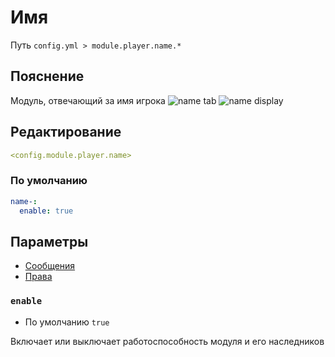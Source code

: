 # Имя
Путь `config.yml > module.player.name.*`

## Пояснение
Модуль, отвечающий за имя игрока
![name tab](/nametab.png)
![name display](/namedisplay.png)

## Редактирование
```yaml
<config.module.player.name>
```

### По умолчанию
```yaml
name-:
  enable: true
```

## Параметры

- [Сообщения](/en/messages/ru_ru/module/player/name/)
- [Права](/en/permissions/module/player/name/)

### `enable`
- По умолчанию `true`

Включает или выключает работоспособность модуля и его наследников